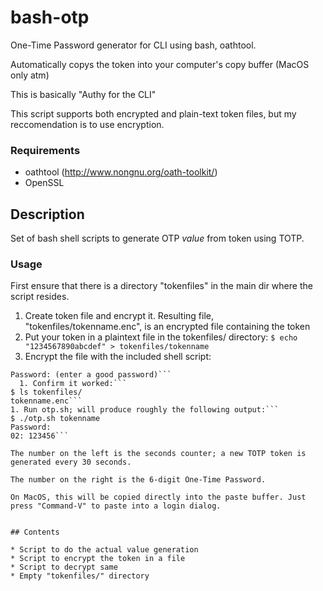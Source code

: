 # bash-otp
One-Time Password generator for CLI using bash, oathtool.

Automatically copys the token into your computer's copy buffer (MacOS only atm)

This is basically "Authy for the CLI"

This script supports both encrypted and plain-text token files, but my reccomendation is to use encryption.

### Requirements

* oathtool (http://www.nongnu.org/oath-toolkit/)
* OpenSSL


## Description

Set of bash shell scripts to generate OTP *value* from token using TOTP.

### Usage

First ensure that there is a directory "tokenfiles" in the main dir where the script resides.

1. Create token file and encrypt it. Resulting file, "tokenfiles/tokenname.enc", is an encrypted file containing the token
  1. Put your token in a plaintext file in the tokenfiles/ directory:
  ```$ echo "1234567890abcdef" > tokenfiles/tokenname```
  1. Encrypt the file with the included shell script:
```$ ./otp-lockfile.sh tokenfiles/tokenname
Password: (enter a good password)```
  1. Confirm it worked:```
$ ls tokenfiles/
tokenname.enc```
1. Run otp.sh; will produce roughly the following output:```
$ ./otp.sh tokenname
Password:
02: 123456```

The number on the left is the seconds counter; a new TOTP token is generated every 30 seconds.

The number on the right is the 6-digit One-Time Password.

On MacOS, this will be copied directly into the paste buffer. Just press "Command-V" to paste into a login dialog.


## Contents

* Script to do the actual value generation
* Script to encrypt the token in a file
* Script to decrypt same
* Empty "tokenfiles/" directory

